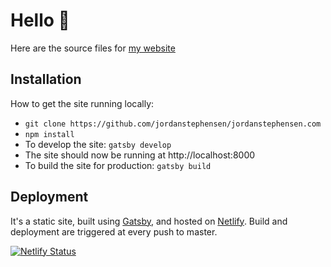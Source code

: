 # Hello 👋
Here are the source files for [my website](https://jordanstephensen.com)
  
## Installation
How to get the site running locally:
<ul>
  <li><code>git clone https://github.com/jordanstephensen/jordanstephensen.com</code></li>
  <li><code>npm install</code></li>
  <li>To develop the site: <code>gatsby develop</code></li>
  <li>The site should now be running at http://localhost:8000</li>
  <li>To build the site for production: <code>gatsby build</code></li>
</ul>

## Deployment
It's a static site, built using [Gatsby](https://www.gatsbyjs.com/), and hosted on [Netlify](https://www.netlify.com/). Build and deployment are triggered at every push to master.

[![Netlify Status](https://api.netlify.com/api/v1/badges/f5803af3-0bfb-49a7-8399-da51170d6236/deploy-status)](https://app.netlify.com/sites/jordanstephensen/deploys)
